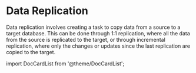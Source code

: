 # Data Replication



Data replication involves creating a task to copy data from a source to a target database. This can be done through 1:1 replication, where all the data from the source is replicated to the target, or through incremental replication, where only the changes or updates since the last replication are copied to the target.



import DocCardList from '@theme/DocCardList';

<DocCardList />